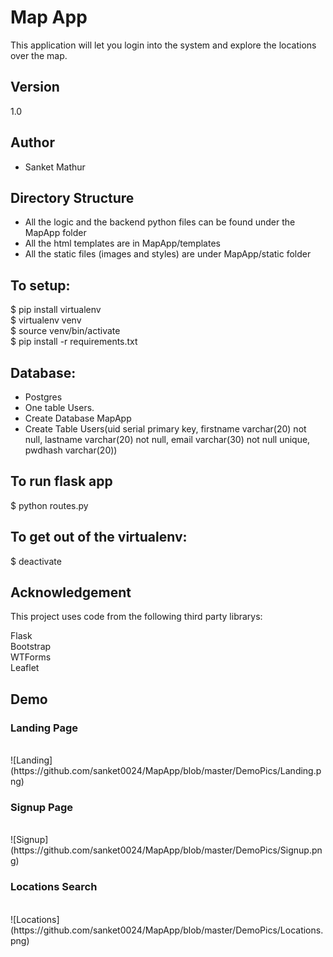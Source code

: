 # Map App

This application will let you login into the system and explore the locations over the map.

## Version
1.0 <br />

## Author
* Sanket Mathur

## Directory Structure
* All the logic and the backend python files can be found under the MapApp folder
* All the html templates are in MapApp/templates
* All the static files (images and styles) are under MapApp/static folder

## To setup:
$ pip install virtualenv <br />
$ virtualenv venv <br />
$ source venv/bin/activate <br />
$ pip install -r requirements.txt

## Database:
* Postgres
* One table Users.
* Create Database MapApp
* Create Table Users(uid serial primary key, firstname varchar(20) not null, lastname varchar(20) not null, email varchar(30) not null unique, pwdhash varchar(20))

## To run flask app
$ python routes.py

## To get out of the virtualenv:
$ deactivate

## Acknowledgement
This project uses code from the following third party librarys: <br />

Flask<br />
Bootstrap <br />
WTForms <br />
Leaflet

## Demo
### Landing Page
<br />
![Landing](https://github.com/sanket0024/MapApp/blob/master/DemoPics/Landing.png)
<br />

### Signup Page
<br />
![Signup](https://github.com/sanket0024/MapApp/blob/master/DemoPics/Signup.png)
<br />

### Locations Search
<br />
![Locations](https://github.com/sanket0024/MapApp/blob/master/DemoPics/Locations.png)
<br />